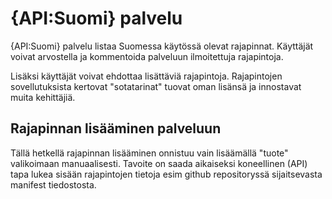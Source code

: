 # {API:Suomi} palvelu

{API:Suomi} palvelu listaa Suomessa käytössä olevat rajapinnat. Käyttäjät voivat arvostella ja kommentoida palveluun ilmoitettuja rajapintoja. 

Lisäksi käyttäjät voivat ehdottaa lisättäviä rajapintoja. Rajapintojen sovellutuksista kertovat "sotatarinat" tuovat oman lisänsä ja innostavat muita kehittäjiä. 

## Rajapinnan lisääminen palveluun

Tällä hetkellä rajapinnan lisääminen onnistuu vain lisäämällä "tuote" valikoimaan manuaalisesti. Tavoite on saada aikaiseksi koneellinen (API) tapa lukea sisään rajapintojen tietoja esim github repositoryssä sijaitsevasta manifest tiedostosta. 
